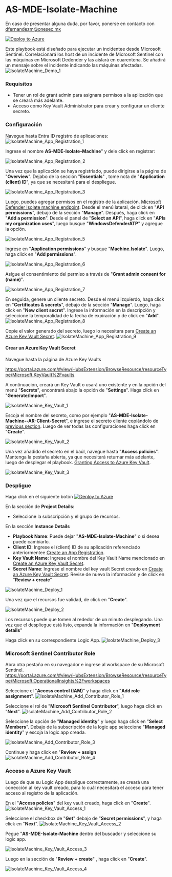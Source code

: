 # AS-MDE-Isolate-Machine

En caso de presentar alguna duda, por favor, ponerse en contacto con dfernandezm@onesec.mx

[![Deploy to Azure](https://aka.ms/deploytoazurebutton)](https://portal.azure.com/#create/Microsoft.Template/uri/https%3A%2F%2Fraw.githubusercontent.com%2FAzure%2FAzure-Sentinel%2Fmaster%2FPlaybooks%2FAS-MDE-Isolate-Machine%2Fazuredeploy.json)

Este playbook está diseñado para ejecutar un incidentee desde Microsoft Sentinel. Correlacionará los host de un incidente de Microsoft Sentinel con las máquinas en Microsoft Dedender y las aislará en cuarentena. Se añadirá un mensaje sobre el incidente indicando las máquinas afectadas. 
![IsolateMachine_Demo_1](./images/IsolateMachine_Demo_1.png)

### Requisitos

* Tener un rol de grant admin para asignara permisos a la aplicación que se creará más adelante.
* Acceso como Key Vault Administrator para crear y configurar un cliente secreto. 

### Configuración 

Navegue hasta Entra ID registro de aplicaciones:
![IsolateMachine_App_Registration_1](./images/IsolateMachine_App_Registration_1.png)

Ingrese el nombre **AS-MDE-Isolate-Machine**" y dele click en registrar:

![IsolateMachine_App_Registration_2](./images/IsolateMachine_App_Registration_2.png)

Una vez que la aplicación se haya registriado, puede dirigirse a la página de "**Overview**". Dejabo de la sección "**Essentials**" , tome nota de "**Application (client) ID**", ya que se necesitará para el despliegue. 

![IsolateMachine_App_Registration_3](./images/IsolateMachine_App_Registration_3.png)

Luego, puedes agregar permisos en el registro de la aplicación. [Microsoft Defender Isolate machine endpoint](https://learn.microsoft.com/en-us/microsoft-365/security/defender-endpoint/api/isolate-machine?view=o365-worldwide#http-request). Desde el menú lateral, de click en "**API permissions**", debajo de la sección "**Manage**". Después, haga click en  "**Add a permission**".
Desde el panel de   "**Select an API**", haga click en "**APIs my organization uses**", luego busque "**WindowsDefenderATP**" y agregue la opción. 

![IsolateMachine_App_Registration_5](./images/IsolateMachine_App_Registration_5.png)

Ingrese en "**Application permissions**" y busque "**Machine.Isolate**". Luego, haga click en "**Add permissions**".

![IsolateMachine_App_Registration_6](./images/IsolateMachine_App_Registration_6.png)

Asigue el consentimiento del permiso a través de "**Grant admin consent for (name)**".

![IsolateMachine_App_Registration_7](./images/IsolateMachine_App_Registration_7.png)

En seguida, genere un cliente secreto. Desde el menú izquierdo, haga click en  "**Certificates & secrets**", debajo de la sección "**Manage**". Luego, haga click en "**New client secret**". Ingrese la información en la descripción y seleccione la temporalidad de la fecha de expiración y de click en "**Add**".
 ![IsolateMachine_App_Registration_8](./images/IsolateMachine_App_Registration_8.png)

Copie el valor generado del secreto, luego lo necesitara para [Create an Azure Key Vault Secret](https://github.com/Azure/Azure-Sentinel/tree/master/Playbooks/AS-MDE-Isolate-Machine#create-an-azure-key-vault-secret).
![IsolateMachine_App_Registration_9](Images/IsolateMachine_App_Registration_9.png)

#### Crear un  Azure Key Vault Secret
Navegue hasta la página de Azure Key Vaults 

https://portal.azure.com/#view/HubsExtension/BrowseResource/resourceType/Microsoft.KeyVault%2Fvaults

A continuación, creará un Key Vault o usará uno existente y en la opción del menú "**Secrets**", encontrará abajo la opción de "**Settings**". Haga click en "**Generate/Import**".

![IsolateMachine_Key_Vault_1](./images/IsolateMachine_Key_Vault_1.png)

Escoja el nombre del secreto, como por ejemplo "**AS-MDE-Isolate-Machine--AR-Client-Secret**", e ingrese el secreto cliente copiándolo de [previous section](https://github.com/Azure/Azure-Sentinel/tree/master/Playbooks/AS-MDE-Isolate-Machine#create-an-app-registration). Luego de ver todas las configuraciones haga click en "**Create**". 

![IsolateMachine_Key_Vault_2](./images/IsolateMachine_Key_Vault_2.png)


Una vez añadido el secreto en el baúl, navegue hasta "**Access policies**". Mantenga la pestaña abierta, ya que necesitará returnar más adelante, luego de desplegar el playbook. [Granting Access to Azure Key Vault](https://github.com/Azure/Azure-Sentinel/tree/master/Playbooks/AS-MDE-Isolate-Machine#granting-access-to-azure-key-vault).

![IsolateMachine_Key_Vault_3](./images/IsolateMachine_Key_Vault_3.png)

### Despligue

Haga click en el siguiente botón [![Deploy to Azure](https://aka.ms/deploytoazurebutton)](https://portal.azure.com/#create/Microsoft.Template/uri/https%3A%2F%2Fraw.githubusercontent.com%2FAzure%2FAzure-Sentinel%2Fmaster%2FPlaybooks%2FAS-MDE-Isolate-Machine%2Fazuredeploy.json)

En la sección de **Project Details**:

* Seleccione la subscripción y el grupo de recursos.

En la sección **Instance Details**

* **Playbook Name**: Puede dejar  "**AS-MDE-Isolate-Machine**" o si desea puede cambiarlo. 
*  **Client ID**: Ingrese el (client) ID de su aplicación referenciado anteriormentee [Create an App Registration](https://github.com/Azure/Azure-Sentinel/tree/master/Playbooks/AS-MDE-Isolate-Machine#create-an-app-registration).
* **Key Vault Name**: Ingrese el nombre del Key Vault Name mencionado en [Create an Azure Key Vault Secret](https://github.com/Azure/Azure-Sentinel/tree/master/Playbooks/AS-MDE-Isolate-Machine#create-an-azure-key-vault-secret).
* **Secret Name**: Ingrese el nombre del key vault Secret creado en [Create an Azure Key Vault Secret](https://github.com/Azure/Azure-Sentinel/tree/master/Playbooks/AS-MDE-Isolate-Machine#create-an-azure-key-vault-secret).
Revise de nuevo la información y de click en "**Review + create**"

![IsolateMachine_Deploy_1](./images/IsolateMachine_Deploy_1.png)

Una vez que el recursos fue validad, de click en "**Create**".

![IsolateMachine_Deploy_2](./images/IsolateMachine_Deploy_2.png)

Los recursos puede que tomen al rededor de un minuto desplegando. Una vez que el despliegue está listo, expanda la información en "**Deployment details**" 

Haga click en su correspondiente Logic App. 
![IsolateMachine_Deploy_3](./images/IsolateMachine_Deploy_3.png)

### Microsoft Sentinel Contributor Role
Abra otra pestaña en su navegador e ingrese al workspace de su Microsoft Sentinel. 
https://portal.azure.com/#view/HubsExtension/BrowseResource/resourceType/Microsoft.OperationalInsights%2Fworkspaces

Seleccione el  "**Access control (IAM)**" y haga click en "**Add role assignment**".
![IsolateMachine_Add_Contributor_Role_1](./images/IsolateMachine_Add_Contributor_Role_1.png)

Seleccione el rol de "**Microsoft Sentinel Contributor**", luego haga click en  "**Next**".
![IsolateMachine_Add_Contributor_Role_2](I./images/IsolateMachine_Add_Contributor_Role_2.png)

Seleccione la opción de "**Managed identity**" y luego haga click en "**Select Members**". Debajo de la subscripción de la logic app seleccione "**Managed identity**" y escoja la logic app creada. 

![IsolateMachine_Add_Contributor_Role_3](./images/IsolateMachine_Add_Contributor_Role_3.png)

Continue y haga click en "**Review + assign**
![IsolateMachine_Add_Contributor_Role_4](./images/IsolateMachine_Add_Contributor_Role_4.png)

### Acceso a Azure Key Vault

Luego de que su Logic App despligue correctamente, se creará una conección al key vault creado, para lo cuál necesitará el acceso para tener acceso al registro de la aplicación. 

En el "**Access policies**" del key vault creado, haga click en "**Create**".
![IsolateMachine_Key_Vault_Access_1](./images/IsolateMachine_Key_Vault_Access_1.png)

Seleccione el checkbox de "**Get**"  debajo de "**Secret permissions**", y haga click en "**Next**".
![IsolateMachine_Key_Vault_Access_2](./images/IsolateMachine_Key_Vault_Access_2.png)

Pegue "**AS-MDE-Isolate-Machine** dentro del buscador y seleccione su logic app. 

![IsolateMachine_Key_Vault_Access_3](./images/IsolateMachine_Key_Vault_Access_3.png)

Luego en la sección de "**Review + create**" , haga click en "**Create**".

![IsolateMachine_Key_Vault_Access_4](./images/IsolateMachine_Key_Vault_Access_4.png)


